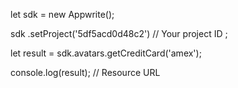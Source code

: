 let sdk = new Appwrite();

sdk
    .setProject('5df5acd0d48c2') // Your project ID
;

let result = sdk.avatars.getCreditCard('amex');

console.log(result); // Resource URL

